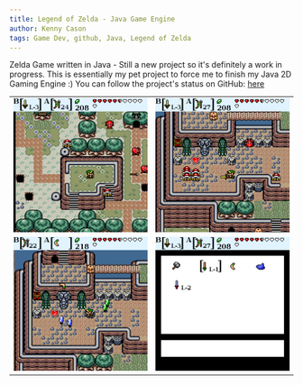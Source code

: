 ```yaml
---
title: Legend of Zelda - Java Game Engine
author: Kenny Cason
tags: Game Dev, github, Java, Legend of Zelda
---
```


Zelda Game written in Java - Still a new project so it's definitely a work in progress.
This is essentially my pet project to force me to finish my Java 2D Gaming Engine :)
You can follow the project's status on GitHub: <a href="https://github.com/kennycason/java_games/" target="_blank">here</a>

<table width="600px">
    <tr>
        <td>
            <img src="/images/zelda/zelda8.png" width="350px"/>
        </td>
        <td>
            <img src="/images/zelda/zelda5.png" width="350px"/>
        </td>
    </tr>
    <tr>
        <td>
            <img src="/images/zelda/zelda7.png" width="350px"/>
        </td>
        <td>
            <img src="/images/zelda/zelda6.png" width="350px"/>
        </td>
    </tr>
</table>